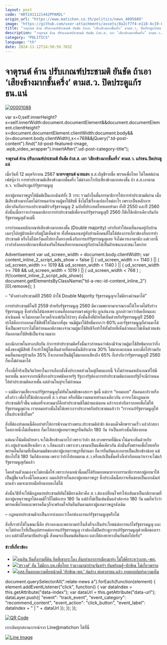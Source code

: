 ```yaml
---
layout: post
code: "ART2411121442PPARDL"
origin_url: "https://www.matichon.co.th/politics/news_4895689"
image: "https://github.com/user-attachments/assets/8a2cf7f4-e118-4c19-8774-01c2bfd622d7"
title: "จาตุรนต์ ค้าน ปรับเกณฑ์ประชามติ ยันชัด ถ้าเอา ‘เสียงข้างมากชั้นครึ่ง’ ตามส.ว. ปิดประตูแก้รธน.แน่"
description: "จาตุรนต์ ค้าน ปรับเกณฑ์ประชามติ ยันชัด ถ้าส.ส. เอา ‘เสียงข้างมากชั้นครึ่ง’ ตามส.ว. แก้รธน.ปิดประตูแน่  "
category: "POLITICS"
language: "th"
date: 2024-11-12T14:50:59.783Z
---
```


# จาตุรนต์ ค้าน ปรับเกณฑ์ประชามติ ยันชัด ถ้าเอา ‘เสียงข้างมากชั้นครึ่ง’ ตามส.ว. ปิดประตูแก้รธน.แน่

[![](https://www.matichon.co.th/wp-content/uploads/2024/11/00001088.jpg "00001088")](https://www.matichon.co.th/wp-content/uploads/2024/11/00001088.jpg)

var x=0;self.innerHeight?x=self.innerWidth:document.documentElement&&document.documentElement.clientHeight?x=document.documentElement.clientWidth:document.body&&(x=document.body.clientWidth),x<=768&&jQuery(".td-post-content").find(".td-post-featured-image, .wpb\_video\_wrapper").insertAfter(".ud-post-category-title");

**จาตุรนต์ ค้าน ปรับเกณฑ์ประชามติ ยันชัด ถ้าส.ส. เอา ‘เสียงข้างมากชั้นครึ่ง’ ตามส.ว. แก้รธน.ปิดประตูแน่**  

เมื่อวันที่ 12 พฤศจิกายน 2567 **นายจาตุรนต์ ฉายแสง** ส.ส.บัญชีรายชื่อ พรรคเพื่อไทย ได้โพสต์ผ่านเฟสบุ๊กว่า การทำประชามติเสียงข้างมากชั้นครึ่ง ไม่ต่างอะไรกับเสียงข้างมากสองชั้น ถ้า ส.ส.เอาตาม ส.ว. จะปิดประตูแก้รัฐธรรมนูญ

สภาผู้แทนราษฎรได้มีมติเป็นเอกฉันท์ทั้ง 3 วาระ รวมถึงในชั้นกรรมาธิการให้การทำประชามติผ่าน เมื่อมีเสียงข้างมากโดยไม่กำหนดจำนวนผู้มาใช้สิทธิ์ ซึ่งไม่ใช่เรื่องแปลกใหม่อะไร เพราะเป็นหลักการเดียวกันกับการลงประชามติร่างรัฐธรรมนูญ 2 ฉบับที่ประเทศไทยเคยทำมา ทั้งปี 2550 และปี 2560 ดังนั้นเมื่อเราจะกำหนดกติกาการทำประชามติเพื่อจะแก้รัฐธรรมนูญปี 2560 ก็พึงใช้กติกาเดียวกันกับรัฐธรรมนูญตัวแม่นี้

การกำหนดหลักเกณฑ์เสียงข้างมากสองชั้น (Double majority) เท่ากับทำให้คนที่นอนอยู่กับบ้านเฉยๆไปอยู่ฝ่ายเดียวกับผู้ไม่เห็นด้วย ทั้งที่คนนอนอยู่กับบ้านคือคนที่ไม่ได้ต้องการเกี่ยวข้องกับการทำประชามติ หรือไม่ได้หวังผลไปทางใดทางหนึ่งกับการแก้รัฐธรรมนูญเลย จึงไม่ควรเอามานับ แต่เวลานี้เรากำลังออกกติกามาเพื่อส่งเสริมให้คนที่อยากนอนอยู่กับบ้านได้เป็นฝ่ายชนะและชนะโดยง่าย

Advertisement var ud\_screen\_width = document.body.clientWidth; var content\_inline\_2\_script\_ads\_show = false || ( ud\_screen\_width >= 1140 ) || ( ud\_screen\_width >= 1019 && ud\_screen\_width < 1140 ) || ( ud\_screen\_width >= 768 && ud\_screen\_width < 1019 ) || ( ud\_screen\_width < 768 ) ; if(!content\_inline\_2\_script\_ads\_show){ document.getElementsByClassName("td-a-rec-id-content\_inline\_2")\[0\].remove(); }

– “ตัวอย่างประชามติปี 2560 ถ้าใช้ Double Majority รัฐธรรมนูญจะไม่มีทางผ่านมาได้”

การทำประชามติในปี 2559 สำหรับรัฐธรรมนูญ 2560 มีความพยายามจะรณรงค์ให้โหวตไม่รับร่างรัฐธรรมนูญ ซึ่งทำกันได้น้อยเพราะคนที่ออกมารณรงค์ถูกจับ ถูกเล่นงาน ถูกกล่าวหาว่าบิดเบือนและดำเนินคดี จะไม่ออกมาโหวตก็จะแพ้กันไปง่ายๆ ดังนั้นสิ่งที่ฝ่ายไม่เห็นด้วยกับรัฐธรรมนูญปี 2560 ทำได้คือการออกมาใช้สิทธิ์ให้ได้มากที่สุด จนมีผู้มาใช้สิทธิ์มากกว่า 60% และรัฐธรรมนูญก็ผ่านมาได้ ซึ่งเป็นเพราะเราไม่ได้กำหนดกติกาของจำนวนผู้มาใช้สิทธิจึงทำให้ทั้งฝ่ายที่เห็นด้วยและไม่เห็นด้วยแข่งกันออกมาใช้สิทธิเป็นจำนวนมาก

ลองนึกภาพในทางกลับกัน ถ้าการทำประชามติครั้งนั้นเรากำหนดว่าต้องมีจำนวนผู้มาใช้สิทธิมากกว่ากึ่งหนึ่งของผู้มีสิทธิ ก็จะทำให้ผู้ไม่เห็นด้วยที่ตอนนั้นมีประมาณ 30% ไม่มาลงคะแนน และเมื่อไปรวมกับคนที่นอนอยู่บ้านอีก 35% ก็จะกลายเป็นมีผู้ไม่มาออกเสียงถึง 65% ก็เท่ากับว่ารัฐธรรมนูญปี 2560 ก็คงไม่ผ่านมาได้

เรื่องนี้ที่จริงเป็นจิตวิทยาในการเลือกตั้งซึ่งประเทศส่วนใหญ่ก็พบแบบนี้ จึงไม่กำหนดหลักเกณฑ์ให้มีหลายชั้น นอกจากกรณีที่บางประเทศมีหลายรัฐ รัฐบางรัฐต้องการทำประชามติแบ่งแยกรัฐก็จะมีกำหนดให้ทำประชามติหลายชั้น แต่ส่วนใหญ่จะไม่กำหนด

– แม้มีความเสี่ยงจะแก้รัฐธรรมนูญไม่ทันในสมัยของสภาฯ ชุดนี้ แต่การ “ยอมถอย” กันคนละก้าวหรือครึ่งก้าว เพื่อไปใช้กติกาแบบที่ ส.ว.ทำมา หรือที่มีความหมายทำนองเดียวกัน อาจจะได้กฎหมายประชามติเร็วขึ้น แต่ผลที่จะตามมาก็คือทำประชามติไม่ผ่านแน่นอน แล้วจะเท่ากับเราถอยเพื่อไม่ให้รัฐธรรมนูญผ่าน เรายอมอย่างนั้นไม่ได้เพราะเราประกาศกับประชาชนแล้วว่า “เราจะแก้รัฐธรรมนูญให้เป็นประชาธิปไตย”

สิ่งที่ต้องทำตอนนี้คืออย่าทำให้การพิจาณาร่างพรบ.ประชามติล่าช้า ต้องเผด็จศึกษารวดเร็ว แล้วถ้าสภาใดสภาหนึ่งไม่เห็นชอบ ก็มาให้สภาผู้แทนราษฎรยืนยันอีก 180 วัน จำเป็นอย่างนั้นก็ต้องยอม

แต่แนวโน้มคือฝ่ายสว.จะได้เสียงข้างมากไป เพราะว่าถ้า สส.บางพรรคที่มีแนวโน้มจะเห็นด้วยกับ สว.อยู่แล้วแค่เสียงเดียว ส.ว.ก็ชนะแล้ว เพราะสว.เขามาเป็นแพ็คเดียวกัน ดังนั้นทั้งพรรคเพื่อไทยหรือพรรคอื่นก็ตามที่เห็นตามมติของสภาผู้แทนราษฎรที่ผ่านมา ก็ควรยืนยันและกลายเป็นเสียงข้างน้อย แม้ต้องไปใช้ 180 วันก็ต้องยอม เพราะว่าถ้าไปยอมตาม ส.ว.หรือแก้เป็นชั้นครึ่งก็เท่ากับยอมว่าเราจะไม่แก้รัฐธรรมนูญกันแล้ว

โดยส่วนตัวผมเองจะไม่ยกมือให้ เพราะก่อนหน้านี้ผมก็ได้รับมอบหมายจากกรรมาธิการสภาผู้แทนฯให้เป็นผู้ชี้แจงเรื่องนี้โดยเฉพาะ ผมอภิปรายในสภาผู้แทนราษฎร ซึ่งประเด็นนี้สภาฯเห็นชอบเป็นเอกฉันท์มาแล้ว ผมจะมายกมืออีกแบบคงไม่ได้

ดังนั้นวิธีที่จะให้มีกฎหมายประชามติทันใช้มีทางเดียวคือ ส.ว.ต้องเปลี่ยนใจทำให้กลับมาเป็นกติกาตามที่สภาผู้แทนราษฎรได้ลงมติไว้ก็ไม่ต้องรอ 180 วัน แต่ถ้าไม่เป็นเช่นนั้นแล้วต้องรอ 180 วัน ผมก็หวังว่าพรรคเพื่อไทยและพรรคอื่นๆก็จะพร้อมใจกันยืนยันตามสภาผู้แทนราษฎรดังเดิม

– กฎหมายประชามติจะเป็นการบ่งบอกว่าใครต้องการแก้รัฐธรรมนูญหรือไม่

สิ่งที่เราทำได้ในขณะนี้คือ ประคองและพยายามทำในสิ่งที่จะเป็นประโยชน์ต่อการแก้ไขรัฐธรรมนูญ และจะไม่ทำอะไรที่เป็นอุปสรรคต่อการแก้รัฐธรรมนูญ เราต้องไม่ปิดประตูการแก้รัฐธรรมนูญด้วยมือของเราเอง แต่ถ้ามีใครมาปิดประตูนี้ สังคมจะเป็นคนตัดสินเอง และก็ต้องหาทางอื่นกันต่อไปครับ“

#### ข่าวที่เกี่ยวข้อง

*   [![](https://www.matichon.co.th/wp-content/uploads/2024/11/อนุทิน-เขากระโดง.jpg)อนุทิน ปัดสั่งกรมที่ดิน ยึดที่เขากระโดง ลั่นอย่าเอาการเมืองมายุ่ง ไม่ใช่ศึกระหว่างภท.-พท.](https://www.matichon.co.th/politics/news_4894288)
*   [![](https://www.matichon.co.th/wp-content/uploads/2024/11/sor728.jpg)‘สรวงศ์’ ลั่น ไม่มีกก.บห.เพื่อไทย ร่วมวงมาม่าบ้านจันทร์ฯ ยันพร้อมสู้-ทักษิณ ไม่เกี่ยวพรรค](https://www.matichon.co.th/politics/news_4894240)
*   [![](https://www.matichon.co.th/wp-content/uploads/2024/11/อสส-ตอบเรื่องทักษิณ-พท.jpg)อสส.ยื่นตอบความคืบหน้าคดี ‘ทักษิณ-พท.’ ล้มล้าง ต่อศาลรธน.แล้ว อุบตอบปมทำความเห็น](https://www.matichon.co.th/local/crime/news_4893123)

document.querySelectorAll(".relate-news a").forEach(function(element) { element.addEventListener("click", function() { var dataIndex = this.getAttribute("data-index"); var dataUrl = this.getAttribute("data-url"); dataLayer.push({ "event": "track\_event", "event\_category": "recommend\_content", "event\_action": "click\_button", "event\_label": dataIndex + " | " + dataUrl }); }); });

[![QR Code](https://www.matichon.co.th/wp-content/uploads/2023/07/wob1371z.jpg)](https://lin.ee/ht0nDxX)

เกาะติดทุกสถานการณ์จาก Line@matichon ได้ที่นี่

[![Line Image](https://www.matichon.co.th/wp-content/uploads/2023/07/th.png)](https://lin.ee/ht0nDxX)